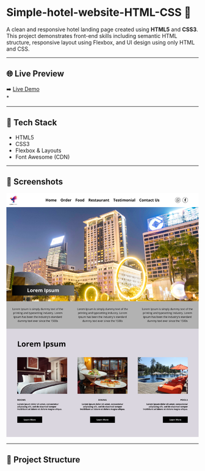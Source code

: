# Simple-hotel-website-HTML-CSS 🏨

A clean and responsive hotel landing page created using **HTML5** and **CSS3**. This project demonstrates front-end skills including semantic HTML structure, responsive layout using Flexbox, and UI design using only HTML and CSS.

---

## 🌐 Live Preview

➡️ [Live Demo](https://yourusername.github.io/Simple-hotel-website-HTML-CSS/)  
*

---

## 🧰 Tech Stack

- HTML5
- CSS3
- Flexbox & Layouts
- Font Awesome (CDN)

---

## 📸 Screenshots

![alt text](Simple-hotel-website-HTML-CSS.png)

---

## 📁 Project Structure

